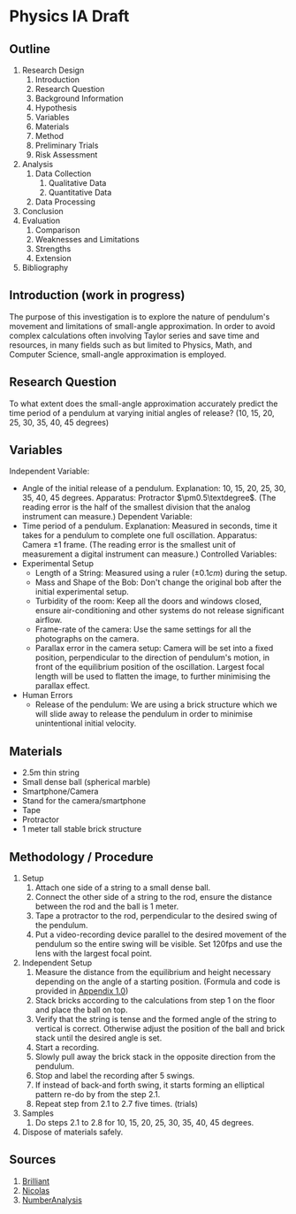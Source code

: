 # Physics IA Draft
## Outline
1. Research Design
	1. Introduction
	2. Research Question
	3. Background Information
	4. Hypothesis
	5. Variables
	6. Materials
	7. Method
	8. Preliminary Trials
	9. Risk Assessment
2. Analysis
	1. Data Collection
		1. Qualitative Data
		2. Quantitative Data
	2. Data Processing
3. Conclusion
4. Evaluation
	1. Comparison
	2. Weaknesses and Limitations
	3. Strengths
	4. Extension
5. Bibliography
## Introduction (work in progress)
The purpose of this investigation is to explore the nature of pendulum's movement and limitations of small-angle approximation. In order to avoid complex calculations often involving Taylor series and save time and resources, in many fields such as but limited to Physics, Math, and Computer Science, small-angle approximation is employed.
## Research Question
To what extent does the small-angle approximation accurately predict the time period of a pendulum at varying initial angles of release? (10, 15, 20, 25, 30, 35, 40, 45 degrees)
## Variables
Independent Variable: 
- Angle of the initial release of a pendulum.
	Explanation: 10, 15, 20, 25, 30, 35, 40, 45 degrees.
	Apparatus: Protractor $\pm0.5\textdegree$.
	(The reading error is the half of the smallest division that the analog instrument can measure.)
Dependent Variable:
- Time period of a pendulum.
	Explanation: Measured in seconds, time it takes for a pendulum to complete one full oscillation.
	Apparatus: Camera $\pm1$ frame.
	(The reading error is the smallest unit of measurement a digital instrument can measure.)
Controlled Variables:
- Experimental Setup
	- Length of a String: Measured using a ruler ($\pm0.1cm$) during the setup.
	- Mass and Shape of the Bob: Don't change the original bob after the initial experimental setup.
	- Turbidity of the room: Keep all the doors and windows closed, ensure air-conditioning and other systems do not release significant airflow.
	- Frame-rate of the camera: Use the same settings for all the photographs on the camera.
	- Parallax error in the camera setup: Camera will be set into a fixed position, perpendicular to the direction of pendulum's motion, in front of the equilibrium position of the oscillation. Largest focal length will be used to flatten the image, to further minimising the parallax effect.
- Human Errors
	- Release of the pendulum: We are using a brick structure which we will slide away to release the pendulum in order to minimise unintentional initial velocity.
## Materials
- 2.5m thin string
- Small dense ball (spherical marble)
- Smartphone/Camera
- Stand for the camera/smartphone
- Tape
- Protractor
- 1 meter tall stable brick structure
## Methodology / Procedure
1. Setup
	1. Attach one side of a string to a small dense ball.
	2. Connect the other side of a string to the rod, ensure the distance between the rod and the ball is 1 meter.
	3. Tape a protractor to the rod, perpendicular to the desired swing of the pendulum.
	4. Put a video-recording device parallel to the desired movement of the pendulum so the entire swing will be visible. Set 120fps and use the lens with the largest focal point.
2. Independent Setup
	1. Measure the distance from the equilibrium and height necessary depending on the angle of a starting position. (Formula and code is provided in [Appendix 1.0](physics_ia_appendix1.0))
	2. Stack bricks according to the calculations from step 1 on the floor and place the ball on top.
	3. Verify that the string is tense and the formed angle of the string to vertical is correct. Otherwise adjust the position of the ball and brick stack until the desired angle is set.
	4. Start a recording.
	5. Slowly pull away the brick stack in the opposite direction from the pendulum.
	6. Stop and label the recording after 5 swings.
	7. If instead of back-and forth swing, it starts forming an elliptical pattern re-do by from the step 2.1.
	8. Repeat step from 2.1 to 2.7 five times. (trials)
3. Samples
	1. Do steps 2.1 to 2.8 for 10, 15, 20, 25, 30, 35, 40, 45 degrees.
4. Dispose of materials safely.
## Sources
1. [Brilliant](https://brilliant.org/wiki/small-angle-approximation/)
2. [Nicolas](https://arxiv.org/pdf/1805.00002)
3. [NumberAnalysis](https://www.numberanalytics.com/blog/ultimate-small-angle-approx-guide#google_vignette)